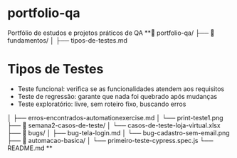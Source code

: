 # portfolio-qa
Portfólio de estudos e projetos práticos de QA 
**📁 portfolio-qa/
├── 📁 fundamentos/
│   ├── tipos-de-testes.md
# Tipos de Testes

- Teste funcional: verifica se as funcionalidades atendem aos requisitos
- Teste de regressão: garante que nada foi quebrado após mudanças
- Teste exploratório: livre, sem roteiro fixo, buscando erros

│   ├── erros-encontrados-automationexercise.md
│   └── print-teste1.png
├── 📁 semana2-casos-de-teste/
│   └── casos-de-teste-loja-virtual.xlsx
├── 📁 bugs/
│   ├── bug-tela-login.md
│   └── bug-cadastro-sem-email.png
├── 📁 automacao-basica/
│   └── primeiro-teste-cypress.spec.js
└── README.md
**
